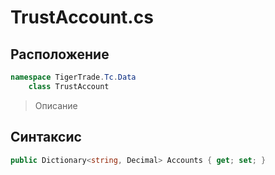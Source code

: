 
# TrustAccount.cs
## Расположение
```csharp
namespace TigerTrade.Tc.Data  
    class TrustAccount
```

> Описание

## Синтаксис
```csharp
public Dictionary<string, Decimal> Accounts { get; set; }
```
